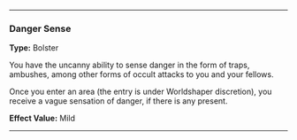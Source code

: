 ___
### Danger Sense
__Type:__ Bolster

You have the uncanny ability to sense danger in the form of traps, ambushes, among other forms of occult attacks to you and your fellows.

Once you enter an area (the entry is under Worldshaper discretion), you receive a vague sensation of danger, if there is any present.

__Effect Value:__ Mild

___